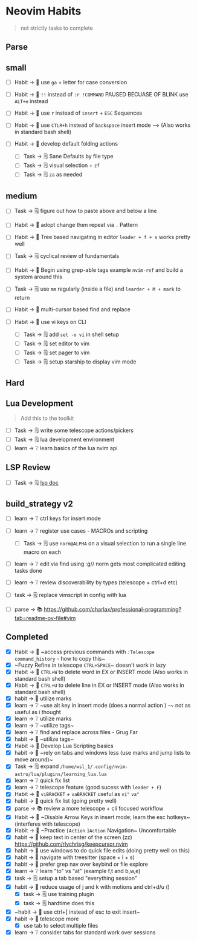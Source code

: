 # Neovim Habits

> not strictly tasks to complete

## Parse

## small

- [ ] Habit -> 🏃 use `ga` + letter for case conversion
- [ ] Habit -> 🏃 `!!` instead of `:r !COMMAND` PAUSED BECUASE OF BLINK use `ALT+e` instead
- [ ] Habit -> 🏃 use `r` instead of `insert` + `ESC` Sequences
- [ ] Habit -> 🏃 use `CTLR+h` instead of `backspace` insert mode --> (Also works in standard bash shell)

- [ ] Habit -> 🏃 develop default folding actions
  - [ ] Task -> 🗒️ Sane Defaults by file type
  - [ ] Task -> 🗒️ visual selection + `zf`
  - [ ] Task -> 🗒️ `za` as needed

## medium

- [ ] Task -> 🗒️ figure out how to paste above and below a line
- [ ] Habit -> 🏃 adopt change then repeat via `.` Pattern

- [ ] Habit -> 🏃 Tree based navigating in editor `leader + f + s` works pretty well
- [ ] Task -> 🗒️ cyclical review of fundamentals
- [ ] Habit -> 🏃 Begin using grep-able tags example `nvim-ref` and build a system around this
- [ ] Task -> 🗒️ use `mm` regularly (inside a file) and `learder + M + mark` to return

- [ ] Habit -> 🏃 multi-cursor based find and replace
- [ ] Habit -> 🏃 use vi keys on CLI
  - [ ] Task -> 🗒️ add `set -o vi` in shell setup
  - [ ] Task -> 🗒️ set editor to vim
  - [ ] Task -> 🗒️ set pager to vim
  - [ ] Task -> 🗒️ setup starship to display vim mode

## Hard

## Lua Development

> Add this to the toolkit

- [ ] Task -> 🗒️ write some telescope actions/pickers
- [ ] Task -> 🗒️ lua development environment
- [ ] learn -> ❔ learn basics of the lua nvim api

## LSP Review

- [ ] Task -> 🗒️ [lsp doc](../IDE_Rebuild_References/nvim_ref_LSP_Info.md)

## build_strategy v2

- [ ] learn -> ❔ ctrl keys for insert mode
- [ ] learn -> ❔ register use cases - MACROs and scripting
  - [ ] Task -> 🗒️ use `norm@ALPHA` on a visual selection to run a single line macro on each
- [ ] learn -> ❔ edit via find using :g/<pattern>/ norm gets most complicated editing tasks done

- [ ] learn -> ❔ review discoverability by types (telescope + ctrl+d etc)
- [ ] task -> 🗒️ replace vimscript in config with lua

- [ ] parse -> 📚 https://github.com/charlax/professional-programming?tab=readme-ov-file#vim

## Completed

- [x] Habit -> 🏃 ~access previous commands with `:Telescope command_history` - how to copy this~
- [x] ~Fuzzy Refine in telescope `CTRL+SPACE`~ doesn't work in lazy
- [x] Habit -> 🏃 `CTRL+W` to delete word in EX or INSERT mode (Also works in standard bash shell)
- [x] Habit -> 🏃 `CTRL+U` to delete line in EX or INSERT mode (Also works in standard bash shell)
- [x] habit -> 🏃 utilize marks
- [x] learn -> ❔ ~use alt key in insert mode (does a normal action ) -~ not as useful as i thought
- [x] learn -> ❔ utilize marks
- [x] learn -> ❔ ~utilize tags~
- [x] learn -> ❔ find and replace across files - Grug Far
- [x] habit -> 🏃 ~utilize tags~
- [x] Habit -> 🏃 Develop Lua Scripting basics
- [x] habit -> 🏃 ~rely on tabs and windows less (use marks and jump lists to move around)~
- [x] Task -> 🗒️ expand `/home/wsl_1/.config/nvim-astro/lua/plugins/learning_lua.lua`
- [x] learn -> ❔ quick fix list
- [x] learn -> ❔ telescope feature (good sucess with `leader + F`)
- [x] Habit -> 🏃 `viBRACKET` + `vaBRACKET` useful as `vi"` `va"`
- [x] habit -> 🏃 quick fix list (going pretty well)
- [x] parse -> 📚 review a more telescope + cli focused workflow
- [x] Habit -> 🏃 ~Disable Arrow Keys in insert mode; learn the esc hotkeys~ (interferes with telescope)
- [x] Habit -> 🏃 ~Practice `[Action` `]Action` Navigation~ Uncomfortable
- [x] habit -> 🏃 keep text in center of the screen (zz) https://github.com/rlychrisg/keepcursor.nvim
- [x] habit -> 🏃 use windows to do quick file edits (doing pretty well on this)
- [x] habit -> 🏃 navigate with treesitter (space + l + s)
- [x] habit -> 🏃 prefer grep nav over keybind or file explore
- [x] learn -> ❔ learn "to" vs "at" (example f,t and b,w,e)
- [x] task -> 🗒️ setup a tab based "everything session"
- [x] habit -> 🏃 reduce usage of j and k with motions and ctrl+d/u ()
  - [x] task -> 🗒️ use training plugin
  - [x] task -> 🗒️ hardtime does this
- [x] ~habit -> 🏃 use ctrl+[ instead of esc to exit insert~
- [x] habit -> 🏃 telescope more
  - [x] use tab to select multiple files
- [x] learn -> ❔ consider tabs for standard work over sessions
